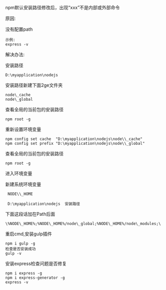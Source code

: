 npm默认安装路径修改后，出现“xxx”不是内部或外部命令

原因:

没有配置path

```
示例:
express -v
```

解决办法:

安装路径

```
D:\myapplication\nodejs
```

安装路径新建下面2ge文件夹

```
node\_cache
node\_global
```

查看全局的当前包的安装路径

```
npm root -g
```

重新设置环境变量

```
npm config set cache  "D:\myapplication\nodejs\node\\_cache"
npm config set prefix "D:\myapplication\nodejs\node\\_global"
```

查看全局的当前包的安装路径

```
npm root -g
```

进入环境变量

新建系统环境变量

```
 NODE\\_HOME

 D:\myapplication\nodejs  安装路径
```

下面这段话加在Path后面

```
\%NODE\_HOME%;%NODE\_HOME%/node\_global;%NODE\_HOME%/node\_modules;\
```

重启cmd,安装gulp插件

```
npm i gulp -g
检查是否安装成功
gulp -v
```

安装express检查问题是否修复

```
npm i express -g
npm i express-generator -g
express -v
```



